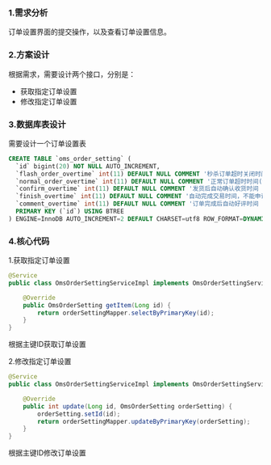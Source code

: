 ### 1.需求分析

订单设置界面的提交操作，以及查看订单设置信息。

### 2.方案设计

根据需求，需要设计两个接口，分别是：

- 获取指定订单设置
- 修改指定订单设置

### 3.数据库表设计

需要设计一个订单设置表

```sql
CREATE TABLE `oms_order_setting` (
  `id` bigint(20) NOT NULL AUTO_INCREMENT,
  `flash_order_overtime` int(11) DEFAULT NULL COMMENT '秒杀订单超时关闭时间(分)',
  `normal_order_overtime` int(11) DEFAULT NULL COMMENT '正常订单超时时间(分)',
  `confirm_overtime` int(11) DEFAULT NULL COMMENT '发货后自动确认收货时间（天）',
  `finish_overtime` int(11) DEFAULT NULL COMMENT '自动完成交易时间，不能申请售后（天）',
  `comment_overtime` int(11) DEFAULT NULL COMMENT '订单完成后自动好评时间（天）',
  PRIMARY KEY (`id`) USING BTREE
) ENGINE=InnoDB AUTO_INCREMENT=2 DEFAULT CHARSET=utf8 ROW_FORMAT=DYNAMIC COMMENT='订单设置表';
```

### 4.核心代码

1.获取指定订单设置

```java
@Service
public class OmsOrderSettingServiceImpl implements OmsOrderSettingService {

    @Override
    public OmsOrderSetting getItem(Long id) {
        return orderSettingMapper.selectByPrimaryKey(id);
    }
}
```

根据主键ID获取订单设置

2.修改指定订单设置

```java
@Service
public class OmsOrderSettingServiceImpl implements OmsOrderSettingService {

    @Override
    public int update(Long id, OmsOrderSetting orderSetting) {
        orderSetting.setId(id);
        return orderSettingMapper.updateByPrimaryKey(orderSetting);
    }
}
```

根据主键ID修改订单设置


